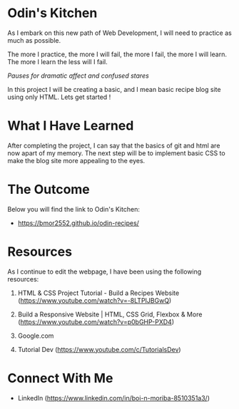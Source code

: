 # Odin's Kitchen 
As I embark on this new path of Web Development, I will need to practice as much as possible. 

The more I practice, the more I will fail, the more I fail, the more I will learn. The more I learn the less will I fail. 

*Pauses for dramatic affect and confused stares*

In this project I will be creating a basic, and I mean basic recipe blog site using only HTML. Lets get started !

# What I Have Learned 
After completing the project, I can say that the basics of git and html are now apart of my memory. 
The next step will be to implement basic CSS to make the blog site more appealing to the eyes. 

# The Outcome
Below you will find the link to Odin's Kitchen: 
- https://bmor2552.github.io/odin-recipes/

# Resources
As I continue to edit the webpage, I have been using the following resources:

1. HTML & CSS Project Tutorial - Build a Recipes Website (https://www.youtube.com/watch?v=-8LTPIJBGwQ)

2. Build a Responsive Website | HTML, CSS Grid, Flexbox & More (https://www.youtube.com/watch?v=p0bGHP-PXD4)

3. Google.com

4. Tutorial Dev (https://www.youtube.com/c/TutorialsDev)


# Connect With Me
- LinkedIn (https://www.linkedin.com/in/boi-n-moriba-8510351a3/)